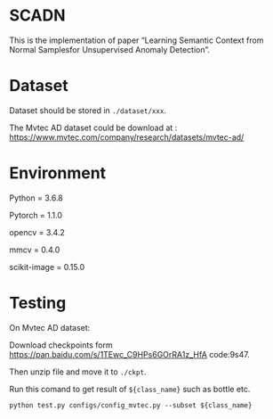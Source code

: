 # SCADN
This is the implementation of paper “Learning Semantic Context from Normal Samplesfor Unsupervised Anomaly Detection”.
# Dataset
Dataset should be stored in `./dataset/xxx`.

The Mvtec AD dataset could be download at : https://www.mvtec.com/company/research/datasets/mvtec-ad/
# Environment
Python = 3.6.8

Pytorch = 1.1.0

opencv = 3.4.2

mmcv = 0.4.0

scikit-image = 0.15.0

# Testing

On Mvtec AD dataset:

Download checkpoints form https://pan.baidu.com/s/1TEwc_C9HPs6GOrRA1z_HfA code:9s47.

Then unzip file and move it to `./ckpt`.

Run this comand to get result of `${class_name}` such as bottle etc.

`python test.py configs/config_mvtec.py --subset ${class_name}`
